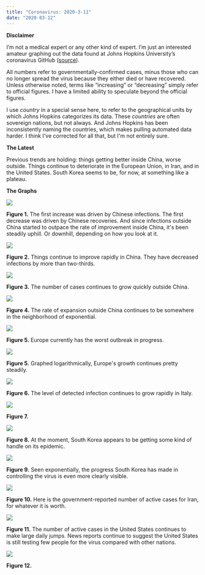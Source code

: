 ```yaml
---
title: "Coronavirus: 2020-3-11"
date: "2020-03-12"
---
```


**Disclaimer**

I’m not a medical expert or any other kind of expert. I’m just an interested amateur graphing out the data found at Johns Hopkins University’s coronavirus GitHub ([source](https://github.com/CSSEGISandData/COVID-19/tree/master/csse_covid_19_data/csse_covid_19_daily_reports)).

All numbers refer to governmentally-confirmed cases, minus those who can no longer spread the virus because they either died or have recovered. Unless otherwise noted, terms like “increasing” or “decreasing” simply refer to official figures. I have a limited ability to speculate beyond the official figures.

I use _country_ in a special sense here, to refer to the geographical units by which Johns Hopkins categorizes its data. These _countries_ are often sovereign nations, but not always. And Johns Hopkins has been inconsistently naming the countries, which makes pulling automated data harder. I think I've corrected for all that, but I'm not entirely sure.

**The Latest**

Previous trends are holding: things getting better inside China, worse outside. Things continue to deteriorate in the European Union, in Iran, and in the United States. South Korea seems to be, for now, at something like a plateau.

**The Graphs**

![](../../i/4y.png)

**Figure 1.** The first increase was driven by Chinese infections. The first decrease was driven by Chinese recoveries. And since infections outside China started to outpace the rate of improvement inside China, it's been steadily uphill. Or downhill, depending on how you look at it.

![](../../i/4z.png)

**Figure 2.** Things continue to improve rapidly in China. They have decreased infections by more than two-thirds.

![](../../i/5a.png)

**Figure 3.** The number of cases continues to grow quickly outside China.

![](../../i/5b.png)

**Figure 4.** The rate of expansion outside China continues to be somewhere in the neighborhood of exponential.

![](../../i/5c.png)

**Figure 5.** Europe currently has the worst outbreak in progress.

![](../../i/5d.png)

**Figure 5.** Graphed logarithmically, Europe's growth continues pretty steadily.

![](../../i/5e.png)

**Figure 6.** The level of detected infection continues to grow rapidly in Italy.

![](../../i/5f.png)

**Figure 7.**

![](../../i/5g.png)

**Figure 8.** At the moment, South Korea appears to be getting some kind of handle on its epidemic.

![](../../i/5h.png)

**Figure 9.** Seen exponentially, the progress South Korea has made in controlling the virus is even more clearly visible.

![](../../i/5i.png)

**Figure 10.** Here is the government-reported number of active cases for Iran, for whatever it is worth.

![](../../i/5j.png)

**Figure 11.** The number of active cases in the United States continues to make large daily jumps. News reports continue to suggest the United States is still testing few people for the virus compared with other nations.

![](../../i/5k.png)

**Figure 12.**
